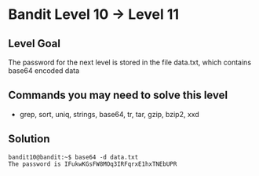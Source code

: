# Bandit Level 10 → Level 11
## Level Goal
The password for the next level is stored in the file data.txt, which contains base64 encoded data

## Commands you may need to solve this level
- grep, sort, uniq, strings, base64, tr, tar, gzip, bzip2, xxd

## Solution 
```
bandit10@bandit:~$ base64 -d data.txt 
The password is IFukwKGsFW8MOq3IRFqrxE1hxTNEbUPR
```
